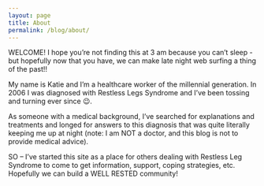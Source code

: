 ```yaml
---
layout: page
title: About
permalink: /blog/about/
---
```


WELCOME! I hope you’re not finding this at 3 am because you can’t sleep - but hopefully now that you have, we can make late night web surfing a thing of the past!!

My name is Katie and I’m a healthcare worker of the millennial generation. In 2006 I was diagnosed with Restless Legs Syndrome and I’ve been tossing and turning ever since 😉.

As someone with a medical background, I’ve searched for explanations and treatments and longed for answers to this diagnosis that was quite literally keeping me up at night (note: I am NOT a doctor, and this blog is not to provide medical advice).

SO – I’ve started this site as a place for others dealing with Restless Leg Syndrome to come to get information, support, coping strategies, etc. Hopefully we can build a WELL RESTED community!
